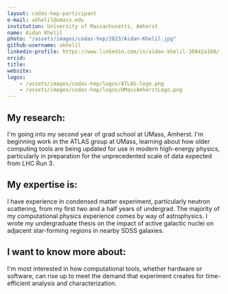 ```yaml
---
layout: codas-hep-participant
e-mail: akhelil@umass.edu
institution: University of Massachusetts, Amherst
name: Aidan Khelil
photo: "/assets/images/codas-hep/2023/Aidan-Khelil.jpg"
github-username: akhelil
linkedin-profile: https://www.linkedin.com/in/aidan-khelil-30842a1b0/
orcid:
title:
website:
logos:
    - /assets/images/codas-hep/logos/ATLAS-logo.png
    - /assets/images/codas-hep/logos/UMassAmherstLogo.png
---
```


## My research:
I'm going into my second year of grad school at UMass, Amherst. I'm beginning work in the ATLAS group at UMass, learning about how older computing tools are being updated for use in modern high-energy physics, particularly in preparation for the unprecedented scale of data expected from LHC Run 3.

## My expertise is:
I have experience in condensed matter experiment, particularly neutron scattering, from my first two and a half years of undergrad. The majority of my computational physics experience comes by way of astrophysics. I wrote my undergraduate thesis on the impact of active galactic nuclei on adjacent star-forming regions in nearby SDSS galaxies.

## I want to know more about:
I'm most interested in how computational tools, whether hardware or software, can rise up to meet the demand that experiment creates for time-efficient analysis and characterization.

